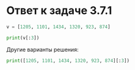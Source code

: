 # Ответ к задаче 3.7.1

```python
v = [1205, 1101, 1434, 1320, 923, 874]

print(v[:3])
```

Другие варианты решения:

```python
print([1205, 1101, 1434, 1320, 923, 874][:3])
```
